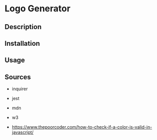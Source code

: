 # Logo Generator

## Description

## Installation

## Usage

## Sources
- inquirer
- jest

- mdn
- w3
- https://www.thepoorcoder.com/how-to-check-if-a-color-is-valid-in-javascript/